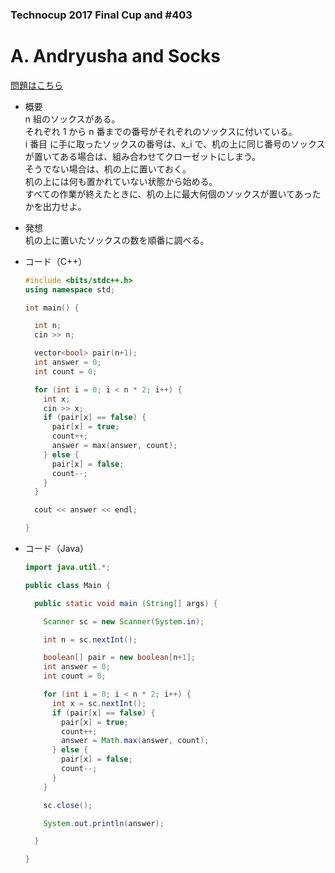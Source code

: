### Technocup 2017 Final Cup and #403

# A. Andryusha and Socks

  [問題はこちら](https://codeforces.com/contest/780/problem/A)
  
- 概要<br>
  n 組のソックスがある。<br>
  それぞれ 1 から n 番までの番号がそれぞれのソックスに付いている。<br>
  i 番目 に手に取ったソックスの番号は、x_i で、机の上に同じ番号のソックスが置いてある場合は、組み合わせてクローゼットにしまう。<br>
  そうでない場合は、机の上に置いておく。<br>
  机の上には何も置かれていない状態から始める。<br>
  すべての作業が終えたときに、机の上に最大何個のソックスが置いてあったかを出力せよ。
  
  
- 発想<br>
  机の上に置いたソックスの数を順番に調べる。
  
  
- コード（C++）

  ```cpp
  #include <bits/stdc++.h>
  using namespace std;

  int main() {

    int n;
    cin >> n;

    vector<bool> pair(n+1);
    int answer = 0;
    int count = 0;

    for (int i = 0; i < n * 2; i++) {
      int x;
      cin >> x;
      if (pair[x] == false) {
        pair[x] = true;
        count++;
        answer = max(answer, count);
      } else {
        pair[x] = false;
        count--;
      }
    }

    cout << answer << endl;

  }
  ```
  
- コード（Java）

  ```java
  import java.util.*;

  public class Main {

    public static void main (String[] args) {

      Scanner sc = new Scanner(System.in);

      int n = sc.nextInt();

      boolean[] pair = new boolean[n+1];
      int answer = 0;
      int count = 0;

      for (int i = 0; i < n * 2; i++) {
        int x = sc.nextInt();
        if (pair[x] == false) {
          pair[x] = true;
          count++;
          answer = Math.max(answer, count);
        } else {
          pair[x] = false;
          count--;
        }
      }

      sc.close();

      System.out.println(answer);

    }

  }
  ```
    
